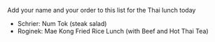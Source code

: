 Add your name and your order to this list for the Thai lunch today

* Schrier: Num Tok (steak salad)
* Roginek: Mae Kong Fried Rice Lunch (with Beef and Hot Thai Tea)
